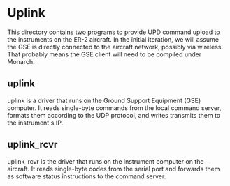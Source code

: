 # Uplink

This directory contains two programs to provide UPD command upload
to the instruments on the ER-2 aircraft. In the initial iteration,
we will assume the GSE is directly connected to the aircraft network,
possibly via wireless. That probably means the GSE client will need
to be compiled under Monarch.

## uplink

uplink is a driver that runs on the Ground Support Equipment (GSE)
computer. It reads single-byte commands from the local command server,
formats them according to the UDP protocol, and writes transmits them
to the instrument's IP.


## uplink_rcvr

uplink_rcvr is the driver that runs on the instrument computer on
the aircraft. It reads single-byte codes from the serial port and
forwards them as software status instructions to the command
server.

